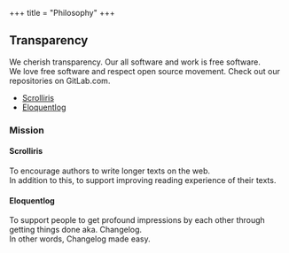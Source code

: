 +++
title = "Philosophy"
+++

## Transparency

We cherish transparency. Our all software and work is free software.  
We love free software and respect open source movement.
Check out our repositories on GitLab.com.

* [Scrolliris](https://gitlab.com/scrolliris)
* [Eloquentlog](https://gitlab.com/eloquentlog)

### Mission

#### Scrolliris

To encourage authors to write longer texts on the web.  
In addition to this, to support improving reading experience of their texts.

#### Eloquentlog

To support people to get profound impressions by each other through getting things done aka. Changelog.  
In other words, Changelog made easy.
